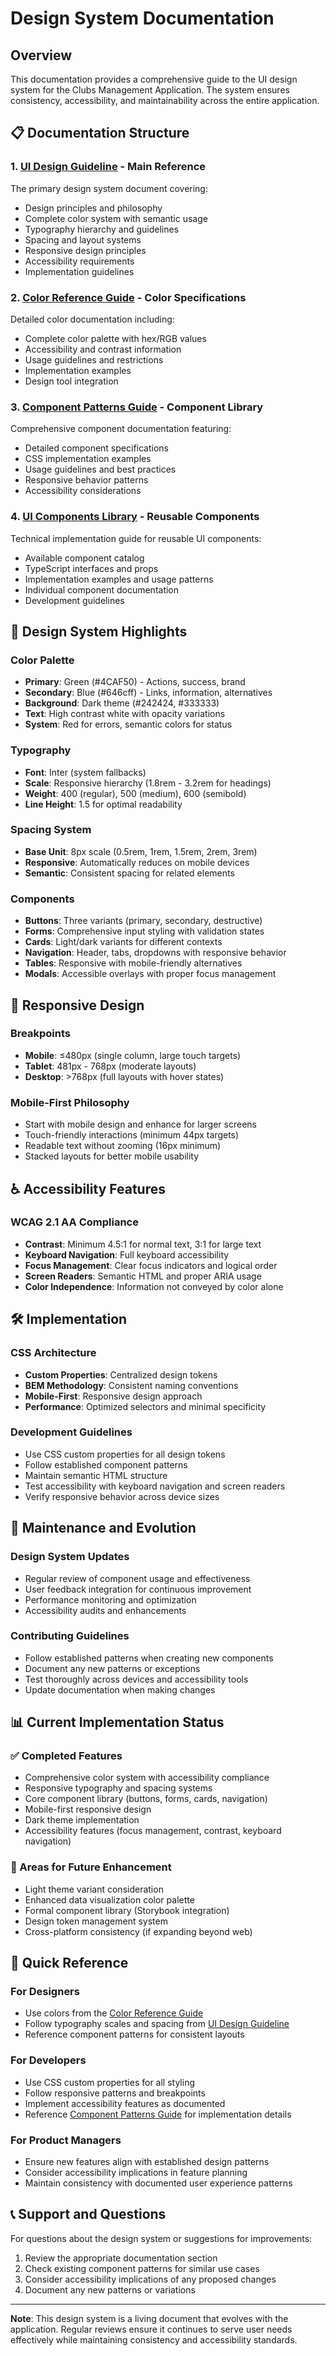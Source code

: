 # Design System Documentation

## Overview

This documentation provides a comprehensive guide to the UI design system for the Clubs Management Application. The system ensures consistency, accessibility, and maintainability across the entire application.

## 📋 Documentation Structure

### 1. [UI Design Guideline](./UI_DESIGN_GUIDELINE.md) - **Main Reference**
The primary design system document covering:
- Design principles and philosophy
- Complete color system with semantic usage
- Typography hierarchy and guidelines  
- Spacing and layout systems
- Responsive design principles
- Accessibility requirements
- Implementation guidelines

### 2. [Color Reference Guide](./COLOR_REFERENCE.md) - **Color Specifications**
Detailed color documentation including:
- Complete color palette with hex/RGB values
- Accessibility and contrast information
- Usage guidelines and restrictions
- Implementation examples
- Design tool integration

### 3. [Component Patterns Guide](./COMPONENT_PATTERNS.md) - **Component Library**
Comprehensive component documentation featuring:
- Detailed component specifications
- CSS implementation examples
- Usage guidelines and best practices
- Responsive behavior patterns
- Accessibility considerations

### 4. [UI Components Library](./Frontend/UI_COMPONENTS.md) - **Reusable Components**
Technical implementation guide for reusable UI components:
- Available component catalog
- TypeScript interfaces and props
- Implementation examples and usage patterns
- Individual component documentation
- Development guidelines

## 🎨 Design System Highlights

### Color Palette
- **Primary**: Green (#4CAF50) - Actions, success, brand
- **Secondary**: Blue (#646cff) - Links, information, alternatives  
- **Background**: Dark theme (#242424, #333333)
- **Text**: High contrast white with opacity variations
- **System**: Red for errors, semantic colors for status

### Typography
- **Font**: Inter (system fallbacks)
- **Scale**: Responsive hierarchy (1.8rem - 3.2rem for headings)
- **Weight**: 400 (regular), 500 (medium), 600 (semibold)
- **Line Height**: 1.5 for optimal readability

### Spacing System
- **Base Unit**: 8px scale (0.5rem, 1rem, 1.5rem, 2rem, 3rem)
- **Responsive**: Automatically reduces on mobile devices
- **Semantic**: Consistent spacing for related elements

### Components
- **Buttons**: Three variants (primary, secondary, destructive)
- **Forms**: Comprehensive input styling with validation states
- **Cards**: Light/dark variants for different contexts
- **Navigation**: Header, tabs, dropdowns with responsive behavior
- **Tables**: Responsive with mobile-friendly alternatives
- **Modals**: Accessible overlays with proper focus management

## 📱 Responsive Design

### Breakpoints
- **Mobile**: ≤480px (single column, large touch targets)
- **Tablet**: 481px - 768px (moderate layouts)
- **Desktop**: >768px (full layouts with hover states)

### Mobile-First Philosophy
- Start with mobile design and enhance for larger screens
- Touch-friendly interactions (minimum 44px targets)
- Readable text without zooming (16px minimum)
- Stacked layouts for better mobile usability

## ♿ Accessibility Features

### WCAG 2.1 AA Compliance
- **Contrast**: Minimum 4.5:1 for normal text, 3:1 for large text
- **Keyboard Navigation**: Full keyboard accessibility
- **Focus Management**: Clear focus indicators and logical order
- **Screen Readers**: Semantic HTML and proper ARIA usage
- **Color Independence**: Information not conveyed by color alone

## 🛠️ Implementation

### CSS Architecture
- **Custom Properties**: Centralized design tokens
- **BEM Methodology**: Consistent naming conventions
- **Mobile-First**: Responsive design approach
- **Performance**: Optimized selectors and minimal specificity

### Development Guidelines
- Use CSS custom properties for all design tokens
- Follow established component patterns
- Maintain semantic HTML structure
- Test accessibility with keyboard navigation and screen readers
- Verify responsive behavior across device sizes

## 🔄 Maintenance and Evolution

### Design System Updates
- Regular review of component usage and effectiveness
- User feedback integration for continuous improvement
- Performance monitoring and optimization
- Accessibility audits and enhancements

### Contributing Guidelines
- Follow established patterns when creating new components
- Document any new patterns or exceptions
- Test thoroughly across devices and accessibility tools
- Update documentation when making changes

## 📊 Current Implementation Status

### ✅ Completed Features
- Comprehensive color system with accessibility compliance
- Responsive typography and spacing systems
- Core component library (buttons, forms, cards, navigation)
- Mobile-first responsive design
- Dark theme implementation
- Accessibility features (focus management, contrast, keyboard navigation)

### 🔄 Areas for Future Enhancement
- Light theme variant consideration
- Enhanced data visualization color palette
- Formal component library (Storybook integration)
- Design token management system
- Cross-platform consistency (if expanding beyond web)

## 🎯 Quick Reference

### For Designers
- Use colors from the [Color Reference Guide](./COLOR_REFERENCE.md)
- Follow typography scales and spacing from [UI Design Guideline](./UI_DESIGN_GUIDELINE.md)
- Reference component patterns for consistent layouts

### For Developers  
- Use CSS custom properties for all styling
- Follow responsive patterns and breakpoints
- Implement accessibility features as documented
- Reference [Component Patterns Guide](./COMPONENT_PATTERNS.md) for implementation details

### For Product Managers
- Ensure new features align with established design patterns
- Consider accessibility implications in feature planning
- Maintain consistency with documented user experience patterns

## 📞 Support and Questions

For questions about the design system or suggestions for improvements:
1. Review the appropriate documentation section
2. Check existing component patterns for similar use cases
3. Consider accessibility implications of any proposed changes
4. Document any new patterns or variations

---

**Note**: This design system is a living document that evolves with the application. Regular reviews ensure it continues to serve user needs effectively while maintaining consistency and accessibility standards.